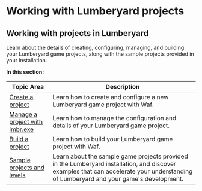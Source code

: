 # Working with Lumberyard projects<a name="lumberyard-projects-intro"></a>

## Working with projects in Lumberyard<a name="ly-projects-intro"></a>

Learn about the details of creating, configuring, managing, and building your Lumberyard game projects, along with the sample projects provided in your installation\.


**In this section:**  

| Topic Area | Description | 
| --- | --- | 
| [Create a project](configurator-intro.md) | Learn how to create and configure a new Lumberyard game project with Waf\. | 
| [Manage a project with lmbr\.exe](lmbr-exe.md) | Learn how to manage the configuration and details of your Lumberyard game project\. | 
| [Build a project](game-build-intro.md) | Learn how to build your Lumberyard game project with Waf\. | 
| [Sample projects and levels](sample-projects-levels-intro.md) | Learn about the sample game projects provided in the Lumberyard installation, and discover examples that can accelerate your understanding of Lumberyard and your game's development\. | 